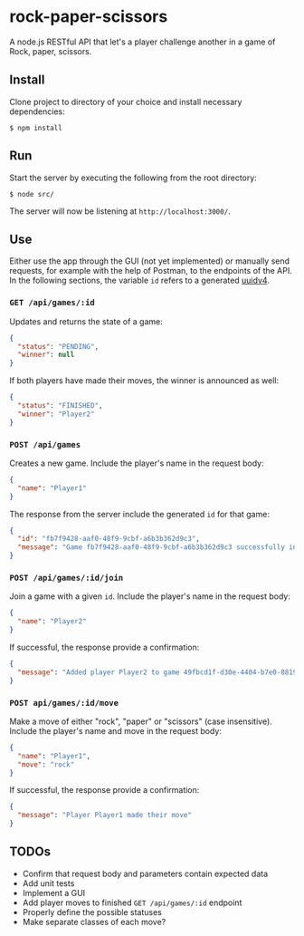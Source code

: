 # rock-paper-scissors

A node.js RESTful API that let's a player challenge another in a game of Rock, paper, scissors.

## Install

Clone project to directory of your choice and install necessary dependencies:

```
$ npm install
```

## Run

Start the server by executing the following from the root directory:

```
$ node src/
```

The server will now be listening at `http://localhost:3000/`.

## Use

Either use the app through the GUI (not yet implemented) or manually send requests, for example with the help of Postman, to the endpoints of the API. In the following sections, the variable `id` refers to a generated
[uuidv4](https://www.npmjs.com/package/uuid).

### `GET /api/games/:id`

Updates and returns the state of a game:

```json
{
  "status": "PENDING",
  "winner": null
}
```

If both players have made their moves, the winner is announced as well:

```json
{
  "status": "FINISHED",
  "winner": "Player2"
}
```

### `POST /api/games`

Creates a new game. Include the player's name in the request body:

```json
{
  "name": "Player1"
}
```

The response from the server include the generated `id` for that game:

```json
{
  "id": "fb7f9428-aaf0-48f9-9cbf-a6b3b362d9c3",
  "message": "Game fb7f9428-aaf0-48f9-9cbf-a6b3b362d9c3 successfully initialized by Player1"
}
```

### `POST /api/games/:id/join`

Join a game with a given `id`. Include the player's name in the request body:

```json
{
  "name": "Player2"
}
```

If successful, the response provide a confirmation:

```json
{
  "message": "Added player Player2 to game 49fbcd1f-d30e-4404-b7e0-88191e9bba0d"
}
```

### `POST api/games/:id/move`

Make a move of either "rock", "paper" or "scissors" (case insensitive). Include the player's name and move in the request body:

```json
{
  "name": "Player1",
  "move": "rock"
}
```

If successful, the response provide a confirmation:

```json
{
  "message": "Player Player1 made their move"
}
```

## TODOs

- Confirm that request body and parameters contain expected data
- Add unit tests
- Implement a GUI
- Add player moves to finished `GET /api/games/:id` endpoint
- Properly define the possible statuses
- Make separate classes of each move?
